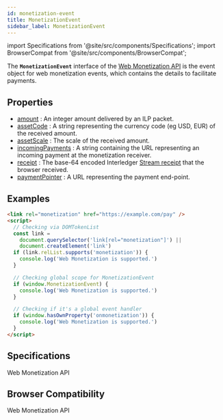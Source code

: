 ```yaml
---
id: monetization-event
title: MonetizationEvent
sidebar_label: MonetizationEvent
---
```


import Specifications from '@site/src/components/Specifications';
import BrowserCompat from '@site/src/components/BrowserCompat';

The **`MonetizationEvent`** interface of the [Web Monetization API](web-monetization-api.md) is the event object for web monetization events, which contains the details to facilitate payments.

## Properties

- [amount](monetization-event-amount.md)
  : An integer amount delivered by an ILP packet.
- [assetCode](monetization-event-asset-code.md)
  : A string representing the currency code (eg USD, EUR) of the received amount.
- [assetScale](monetization-event-asset-scale.md)
  : The scale of the received amount.
- [incomingPayments](monetization-event-incoming-payments.md)
  : A string containing the URL representing an incoming payment at the monetization receiver.  
- [receipt](monetization-event-receipt.md)
  : The base-64 encoded Interledger [Stream receipt](https://github.com/interledger/rfcs/blob/master/0039-stream-receipts/0039-stream-receipts.md) that the browser received.
- [paymentPointer](monetization-event-payment-pointer.md)
  : A URL representing the payment end-point.

## Examples

```html
<link rel="monetization" href="https://example.com/pay" />
<script>
  // Checking via DOMTokenList
  const link =
    document.querySelector('link[rel="monetization"]') ||
    document.createElement('link')
  if (link.relList.supports('monetization')) {
    console.log('Web Monetization is supported.')
  }

  // Checking global scope for MonetizationEvent
  if (window.MonetizationEvent) {
    console.log('Web Monetization is supported.')
  }

  // Checking if it's a global event handler
  if (window.hasOwnProperty('onmonetization')) {
    console.log('Web Monetization is supported.')
  }
</script>
```

## Specifications

<Specifications link="events">Web Monetization API</Specifications>

## Browser Compatibility

<BrowserCompat data="monetizationevent.json">Web Monetization API</BrowserCompat>
